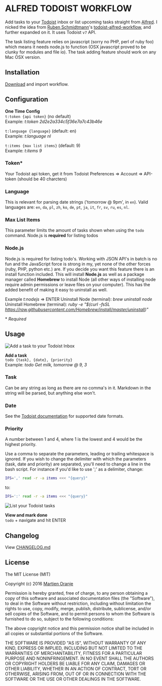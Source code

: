 # ALFRED TODOIST WORKFLOW
Add tasks to your [Todoist](https://todoist.com/ "Todoist") inbox or list upcoming tasks straight from [Alfred](https://www.alfredapp.com "Alfred"). I nicked the idea from [Ruben Schmidtmann](https://github.com/rubenschmidtmann "Ruben Schmidtmann")'s [todoist-alfred-workflow](https://github.com/rubenschmidtmann/todoist-alfred-workflow "todoist-alfred-workflow"), and further expanded on it. It uses Todoist `v7` API.

The task listing feature relies on javascript (sorry no PHP, perl of ruby foo) which means it needs node.js to function (OSX javascript proved to be clunky for modules and file io). The task adding feature should work on any Mac OSX version.

## Installation
[Download](https://github.com/moranje/alfred-workflow-todoist/raw/master/dist/Alfred%20Workflow%20Todoist.alfredworkflow) and import workflow.

## Configuration 

**One Time Config**  
`t:token {api token}`  (no default)  
Example: _t:token 2d2e2a334c5f36e7a7c43b46e_

`t:language {language}`  (default: en)  
Example: _t:language nl_

`t:items {max list items}`  (default: 9)  
Example: _t:items 9_

### Token*
Your Todoist api token, get it from Todoist Preferences => Account => API-token (should be 40 charcters)

### Language
This is relevant for parsing date strings ('tomorrow @ 9pm', in `en`). Valid languages are: `en`, `da`, `pl`, `zh`, `ko`, `de`, `pt`, `ja`, `it`, `fr`, `sv`, `ru`, `es`, `nl`.

### Max List Items
This parameter limits the amount of tasks shown when using the `todo` command. Node.js is **required** for listing todos

### Node.js
Node.js is required for listing todo's. Working with JSON API's in batch is no fun and the JavaScript force is strong in my, yet none of the other forces (ruby, PHP, python etc.) are. If you decide you want this feature there is an install function included. This will install **Node.js** as well as a package manager called **Homebrew** to install Node (all other ways of installing node require admin permissions or leave files on your computer). This has the added benefit of making it easy to uninstall as well.

Example _t:nodejs_ => ENTER
Uninstall Node (terminal): _brew uninstall node_
Uninstall Homebrew (terminal): _ruby -e "$(curl -fsSL https://raw.githubusercontent.com/Homebrew/install/master/uninstall)"_

\* _Required_

## Usage
![](https://raw.githubusercontent.com/moranje/alfred-workflow-todoist/master/images/add-task.png "Add a task to your Todoist Inbox")  

**Add a task**  
`todo {task}, {date}, {priority}`  
Example: _todo Get milk, tomorrow @ 9, 3_  

### Task
Can be any string as long as there are no comma's in it. Markdown in the string will be parsed, but anything else won't.

### Date
See the [Todoist documentation](https://support.todoist.com/hc/en-us/articles/205325931-Dates-and-Times "Todoist documentation") for supported date formats.

### Priority
A number between 1 and 4, where 1 is the lowest and 4 would be the highest priority.

Use a comma to separate the parameters, leading or trailing whitespace is ignored. If you wish to change the delimiter with which the parameters (task, date and priority) are separated, you'll need to change a line in the bash script. For instance if you'd like to use ';' as a delimiter, change:  
```bash
IFS=',' read -r -a items <<< "{query}"
```  
to:    
```bash
IFS=':' read -r -a items <<< "{query}"
```  

![](https://raw.githubusercontent.com/moranje/alfred-workflow-todoist/master/images/list-tasks.png "List your Todoist tasks ")  

**View and mark done**  
`todo` + navigate and hit ENTER  

## Changelog
View [CHANGELOG.md](https://github.com/moranje/alfred-workflow-todoist/blob/master/CHANGELOG.md "Changelog")

## License
The MIT License (MIT)

Copyright (c) 2016 [Martien Oranje](https://github.com/moranje)

Permission is hereby granted, free of charge, to any person obtaining a copy of this software and associated documentation files (the "Software"), to deal in the Software without restriction, including without limitation the rights to use, copy, modify, merge, publish, distribute, sublicense, and/or sell copies of the Software, and to permit persons to whom the Software is furnished to do so, subject to the following conditions:

The above copyright notice and this permission notice shall be included in all copies or substantial portions of the Software.

THE SOFTWARE IS PROVIDED "AS IS", WITHOUT WARRANTY OF ANY KIND, EXPRESS OR IMPLIED, INCLUDING BUT NOT LIMITED TO THE WARRANTIES OF MERCHANTABILITY, FITNESS FOR A PARTICULAR PURPOSE AND NONINFRINGEMENT. IN NO EVENT SHALL THE AUTHORS OR COPYRIGHT HOLDERS BE LIABLE FOR ANY CLAIM, DAMAGES OR OTHER LIABILITY, WHETHER IN AN ACTION OF CONTRACT, TORT OR OTHERWISE, ARISING FROM, OUT OF OR IN CONNECTION WITH THE SOFTWARE OR THE USE OR OTHER DEALINGS IN THE SOFTWARE.
